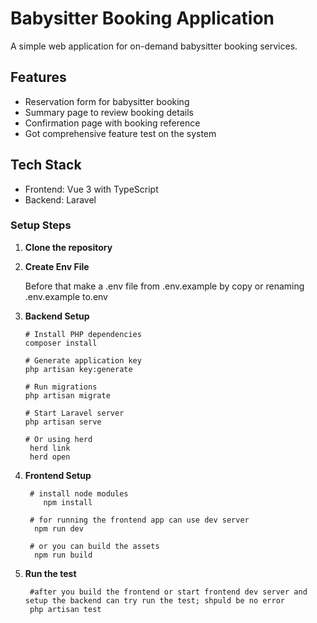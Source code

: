 # Babysitter Booking Application

A simple web application for on-demand babysitter booking services.

## Features
- Reservation form for babysitter booking
- Summary page to review booking details
- Confirmation page with booking reference
- Got comprehensive feature test on the system

## Tech Stack
- Frontend: Vue 3 with TypeScript
- Backend: Laravel


### Setup Steps

1. **Clone the repository**

2. **Create Env File**

   Before that make a .env file from .env.example by copy or renaming .env.example to.env


3. **Backend Setup**
   ```
   # Install PHP dependencies
   composer install

   # Generate application key
   php artisan key:generate

   # Run migrations
   php artisan migrate

   # Start Laravel server
   php artisan serve

   # Or using herd 
    herd link 
    herd open

   ```

4. **Frontend Setup**
   ```
    # install node modules
       npm install

    # for running the frontend app can use dev server 
     npm run dev 

    # or you can build the assets
     npm run build

   ```

5. **Run the test**
   ```
    #after you build the frontend or start frontend dev server and setup the backend can try run the test; shpuld be no error
    php artisan test
    

   ```


